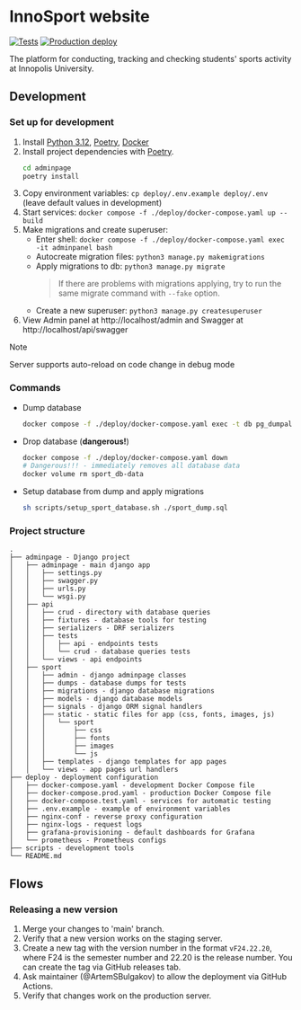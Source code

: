 # InnoSport website

[![Tests](https://github.com/one-zero-eight/sport/actions/workflows/tests.yaml/badge.svg)](https://github.com/one-zero-eight/sport/actions/workflows/tests.yaml)
[![Production deploy](https://github.com/one-zero-eight/sport/actions/workflows/deploy_production.yaml/badge.svg)](https://github.com/one-zero-eight/sport/actions/workflows/deploy_production.yaml)

The platform for conducting, tracking and checking students' sports activity at Innopolis University.

## Development

### Set up for development

1. Install [Python 3.12](https://www.python.org/downloads/), [Poetry](https://python-poetry.org/docs/),
   [Docker](https://docs.docker.com/engine/install/)
2. Install project dependencies with [Poetry](https://python-poetry.org/docs/cli/#options-2).
   ```bash
   cd adminpage
   poetry install
   ```
3. Copy environment variables: `cp deploy/.env.example deploy/.env` (leave default values in development)
4. Start services: `docker compose -f ./deploy/docker-compose.yaml up --build`
5. Make migrations and create superuser:
   - Enter shell: `docker compose -f ./deploy/docker-compose.yaml exec -it adminpanel bash`
   - Autocreate migration files: `python3 manage.py makemigrations`
   - Apply migrations to db: `python3 manage.py migrate`
     > If there are problems with migrations applying, try to run the same migrate command with `--fake` option.
   - Create a new superuser: `python3 manage.py createsuperuser`
6. View Admin panel at http://localhost/admin and Swagger at http://localhost/api/swagger

> [!NOTE]
> Server supports auto-reload on code change in debug mode

### Commands

- Dump database
  ```bash
  docker compose -f ./deploy/docker-compose.yaml exec -t db pg_dumpall -c -U user > ./sport_dump.sql
  ```
- Drop database (**dangerous!**)
  ```bash
  docker compose -f ./deploy/docker-compose.yaml down
  # Dangerous!!! - immediately removes all database data
  docker volume rm sport_db-data
  ```
- Setup database from dump and apply migrations
  ```bash
  sh scripts/setup_sport_database.sh ./sport_dump.sql
  ```

### Project structure

```
.
├── adminpage - Django project
│   ├── adminpage - main django app
│   │   ├── settings.py
│   │   ├── swagger.py
│   │   ├── urls.py
│   │   └── wsgi.py
│   ├── api
│   │   ├── crud - directory with database queries
│   │   ├── fixtures - database tools for testing
│   │   ├── serializers - DRF serializers
│   │   ├── tests
│   │   │   ├── api - endpoints tests
│   │   │   └── crud - database queries tests
│   │   └── views - api endpoints
│   ├── sport
│   │   ├── admin - django adminpage classes
│   │   ├── dumps - database dumps for tests
│   │   ├── migrations - django database migrations
│   │   ├── models - django database models
│   │   ├── signals - django ORM signal handlers
│   │   ├── static - static files for app (css, fonts, images, js)
│   │   │   └── sport
│   │   │       ├── css
│   │   │       ├── fonts
│   │   │       ├── images
│   │   │       └── js
│   │   ├── templates - django templates for app pages
│   │   └── views - app pages url handlers
├── deploy - deployment configuration
│   ├── docker-compose.yaml - development Docker Compose file
│   ├── docker-compose.prod.yaml - production Docker Compose file
│   ├── docker-compose.test.yaml - services for automatic testing
│   ├── .env.example - example of environment variables
│   ├── nginx-conf - reverse proxy configuration
│   ├── nginx-logs - request logs
│   ├── grafana-provisioning - default dashboards for Grafana
│   └── prometheus - Prometheus configs
├── scripts - development tools
└── README.md
```

## Flows

### Releasing a new version

1. Merge your changes to 'main' branch.
2. Verify that a new version works on the staging server.
3. Create a new tag with the version number in the format `vF24.22.20`,
   where F24 is the semester number and 22.20 is the release number.
   You can create the tag via GitHub releases tab.
4. Ask maintainer (@ArtemSBulgakov) to allow the deployment via GitHub Actions.
5. Verify that changes work on the production server.

